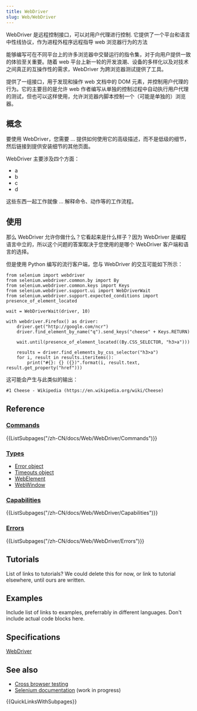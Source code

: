 ```yaml
---
title: WebDriver
slug: Web/WebDriver
---
```

WebDriver 是远程控制接口，可以对用户代理进行控制. 它提供了一个平台和语言中性线协议，作为进程外程序远程指导 web 浏览器行为的方法

能够编写可在不同平台上的许多浏览器中交替运行的指令集，对于向用户提供一致的体验至关重要。随着 web 平台上新一轮的开发浪潮、设备的多样化以及对技术之间真正的互操作性的需求，WebDriver 为跨浏览器测试提供了工具。

提供了一组接口，用于发现和操作 web 文档中的 DOM 元素，并控制用户代理的行为。它的主要目的是允许 web 作者编写从单独的控制过程中自动执行用户代理的测试，但也可以这样使用，允许浏览器内脚本控制一个（可能是单独的）浏览器。

## 概念

要使用 WebDriver，您需要 ... 提供如何使用它的高级描述，而不是低级的细节，然后链接到提供安装细节的其他页面。

WebDriver 主要涉及四个方面：

- a
- b
- c
- d

这些东西一起工作就像 ... 解释命令、动作等的工作流程。

## 使用

那么 WebDriver 允许你做什么？它看起来是什么样子？因为 WebDriver 是编程语言中立的，所以这个问题的答案取决于您使用的是哪个 WebDriver 客户端和语言的选择。

但是使用 Python 编写的流行客户端，您与 WebDriver 的交互可能如下所示：

```plain
from selenium import webdriver
from selenium.webdriver.common.by import By
from selenium.webdriver.common.keys import Keys
from selenium.webdriver.support.ui import WebDriverWait
from selenium.webdriver.support.expected_conditions import presence_of_element_located

wait = WebDriverWait(driver, 10)

with webdriver.Firefox() as driver:
    driver.get("http://google.com/ncr")
    driver.find_element_by_name("q").send_keys("cheese" + Keys.RETURN)

    wait.until(presence_of_element_located((By.CSS_SELECTOR, "h3>a")))

    results = driver.find_elements_by_css_selector("h3>a")
    for i, result in results.iteritems():
        print("#{}: {} ({})".format(i, result.text, result.get_property("href")))
```

这可能会产生与此类似的输出：

```plain
#1 Cheese - Wikipedia (https://en.wikipedia.org/wiki/Cheese)
```

## Reference

### [Commands](/zh-CN/docs/Web/WebDriver/Commands)

{{ListSubpages("/zh-CN/docs/Web/WebDriver/Commands")}}

### [Types](/zh-CN/docs/Web/WebDriver/Types)

- [Error object](/zh-CN/docs/Web/WebDriver/Errors#payload)
- [Timeouts object](/zh-CN/docs/Web/WebDriver/Timeouts)
- [WebElement](/zh-CN/docs/Web/WebDriver/WebElement)
- [WebWindow](/zh-CN/docs/Web/WebDriver/WebWindow)

### [Capabilities](/zh-CN/docs/Web/WebDriver/Capabilities)

{{ListSubpages("/zh-CN/docs/Web/WebDriver/Capabilities")}}

### [Errors](/zh-CN/docs/Web/WebDriver/Errors)

{{ListSubpages("/zh-CN/docs/Web/WebDriver/Errors")}}

## Tutorials

List of links to tutorials? We could delete this for now, or link to tutorial elsewhere, until ours are written.

## Examples

Include list of links to examples, preferrably in different languages. Don't include actual code blocks here.

## Specifications

[WebDriver](https://w3c.github.io/webdriver/)

## See also

- [Cross browser testing](/zh-CN/docs/Learn/Tools_and_testing/Cross_browser_testing)
- [Selenium documentation](https://seleniumhq.github.io/docs/) (work in progress)

{{QuickLinksWithSubpages}}
